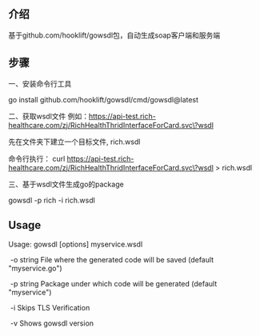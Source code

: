 ## 介绍
基于github.com/hooklift/gowsdl包，自动生成soap客户端和服务端

## 步骤

一、安装命令行工具

go install github.com/hooklift/gowsdl/cmd/gowsdl@latest

二、获取wsdl文件
例如：https://api-test.rich-healthcare.com/zj/RichHealthThridInterfaceForCard.svc\?wsdl

先在文件夹下建立一个目标文件, rich.wsdl

命令行执行：
curl https://api-test.rich-healthcare.com/zj/RichHealthThridInterfaceForCard.svc\?wsdl > rich.wsdl

三、基于wsdl文件生成go的package

gowsdl -p rich -i rich.wsdl


## Usage

Usage: gowsdl [options] myservice.wsdl
       

​        -o string  File where the generated code will be saved (default "myservice.go")
​      

​        -p string  Package under which code will be generated (default "myservice")

​        -i    Skips TLS Verification
​       

​       -v    Shows gowsdl version
